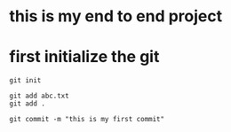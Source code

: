 # this is my end to end project

# first initialize the git

```
git init
```

```
git add abc.txt
git add .
```
```
git commit -m "this is my first commit"